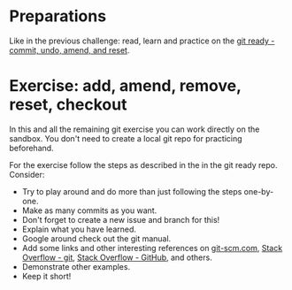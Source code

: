 # Preparations

Like in the previous challenge: read, learn and practice on the [git ready - commit, undo, amend, and reset](https://github.com/software-developer-org/git-started/blob/master/01_basics/0210_commit-undo_update_amend_reset.md).

# Exercise: add, amend, remove, reset, checkout

In this and all the remaining git exercise you can work directly on the sandbox. You don't need to create a local git repo for practicing beforehand.

For the exercise follow the steps as described in the in the git ready repo. Consider:

- Try to play around and do more than just following the steps one-by-one.
- Make as many commits as you want.
- Don't forget to create a new issue and branch for this!
- Explain what you have learned.
- Google around check out the git manual.
- Add some links and other interesting references on [git-scm.com](https://git-scm.com), [Stack Overflow - git](https://stackoverflow.com/questions/tagged/git), [Stack Overflow - GitHub](https://stackoverflow.com/questions/tagged/github), and others.
- Demonstrate other examples.
- Keep it short!

